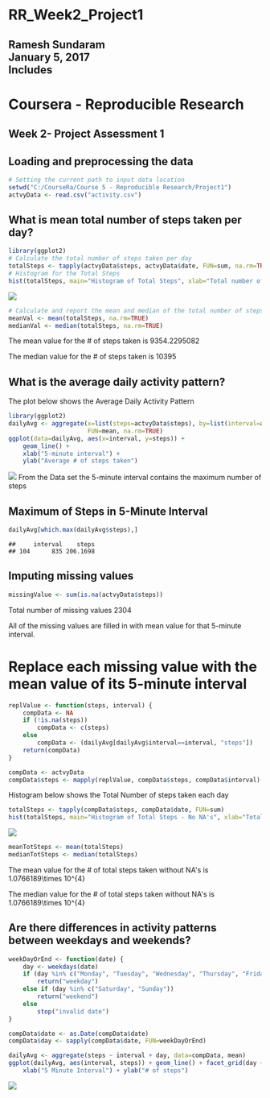 # RR_Week2_Project1
Ramesh Sundaram  
January 5, 2017  
Includes
---
# Coursera - Reproducible Research

## Week 2- Project Assessment 1

## Loading and preprocessing the data



```r
# Setting the current path to input data location
setwd("C:/CourseRa/Course 5 - Reproducible Research/Project1")
actvyData <- read.csv("activity.csv")
```

## What is mean total number of steps taken per day?

```r
library(ggplot2)
# Calculate the total number of steps taken per day
totalSteps <- tapply(actvyData$steps, actvyData$date, FUN=sum, na.rm=TRUE)
# Histogram for the Total Steps
hist(totalSteps, main="Histogram of Total Steps", xlab="Total number of steps taken each day")
```

![](RR_Week2_Project1_files/figure-html/drawHist1-1.png)<!-- -->

```r
# Calculate and report the mean and median of the total number of steps taken per day
meanVal <- mean(totalSteps, na.rm=TRUE)
medianVal <- median(totalSteps, na.rm=TRUE)
```
The mean value for the # of steps taken is 9354.2295082

The median value for the # of steps taken is 10395

## What is the average daily activity pattern?

The plot below shows the Average Daily Activity Pattern


```r
library(ggplot2)
dailyAvg <- aggregate(x=list(steps=actvyData$steps), by=list(interval=actvyData$interval),
                      FUN=mean, na.rm=TRUE)
ggplot(data=dailyAvg, aes(x=interval, y=steps)) +
    geom_line() +
    xlab("5-minute interval") +
    ylab("Average # of steps taken")
```

![](RR_Week2_Project1_files/figure-html/PlotSteps-1.png)<!-- -->
From the Data set the 5-minute interval contains the maximum number of steps

## Maximum of Steps in 5-Minute Interval


```r
dailyAvg[which.max(dailyAvg$steps),]
```

```
##     interval    steps
## 104      835 206.1698
```

## Imputing missing values


```r
missingValue <- sum(is.na(actvyData$steps))
```
Total number of missing values 2304

All of the missing values are filled in with mean value for that 5-minute interval.

# Replace each missing value with the mean value of its 5-minute interval

```r
replValue <- function(steps, interval) {
    compData <- NA
    if (!is.na(steps))
        compData <- c(steps)
    else
        compData <- (dailyAvg[dailyAvg$interval==interval, "steps"])
    return(compData)
}

compData <- actvyData
compData$steps <- mapply(replValue, compData$steps, compData$interval)
```
Histogram below shows the Total Number of steps taken each day


```r
totalSteps <- tapply(compData$steps, compData$date, FUN=sum)
hist(totalSteps, main="Histogram of Total Steps - No NA's", xlab="Total number of steps taken each day")
```

![](RR_Week2_Project1_files/figure-html/drawHist2-1.png)<!-- -->

```r
meanTotSteps <- mean(totalSteps)
medianTotSteps <- median(totalSteps)
```
The mean value for the # of total steps taken without NA's is 1.0766189\times 10^{4}

The median value for the # of total steps taken without NA's is 1.0766189\times 10^{4}


## Are there differences in activity patterns between weekdays and weekends?


```r
weekDayOrEnd <- function(date) {
    day <- weekdays(date)
    if (day %in% c("Monday", "Tuesday", "Wednesday", "Thursday", "Friday"))
        return("weekday")
    else if (day %in% c("Saturday", "Sunday"))
        return("weekend")
    else
        stop("invalid date")
}

compData$date <- as.Date(compData$date)
compData$day <- sapply(compData$date, FUN=weekDayOrEnd)
```


```r
dailyAvg <- aggregate(steps ~ interval + day, data=compData, mean)
ggplot(dailyAvg, aes(interval, steps)) + geom_line() + facet_grid(day ~ .) +
    xlab("5 Minute Interval") + ylab("# of steps")
```

![](RR_Week2_Project1_files/figure-html/stepsforWeek-1.png)<!-- -->

